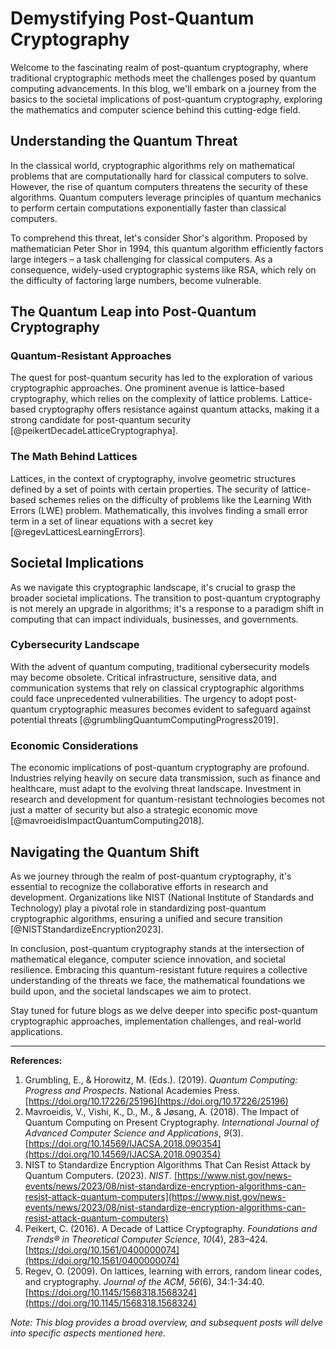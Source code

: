 # Demystifying Post-Quantum Cryptography

Welcome to the fascinating realm of post-quantum cryptography, where traditional cryptographic methods meet the challenges posed by quantum computing advancements. In this blog, we'll embark on a journey from the basics to the societal implications of post-quantum cryptography, exploring the mathematics and computer science behind this cutting-edge field.

## Understanding the Quantum Threat

In the classical world, cryptographic algorithms rely on mathematical problems that are computationally hard for classical computers to solve. However, the rise of quantum computers threatens the security of these algorithms. Quantum computers leverage principles of quantum mechanics to perform certain computations exponentially faster than classical computers.

To comprehend this threat, let's consider Shor's algorithm. Proposed by mathematician Peter Shor in 1994, this quantum algorithm efficiently factors large integers – a task challenging for classical computers. As a consequence, widely-used cryptographic systems like RSA, which rely on the difficulty of factoring large numbers, become vulnerable.

## The Quantum Leap into Post-Quantum Cryptography

### Quantum-Resistant Approaches

The quest for post-quantum security has led to the exploration of various cryptographic approaches. One prominent avenue is lattice-based cryptography, which relies on the complexity of lattice problems. Lattice-based cryptography offers resistance against quantum attacks, making it a strong candidate for post-quantum security  [@peikertDecadeLatticeCryptographya].

### The Math Behind Lattices

Lattices, in the context of cryptography, involve geometric structures defined by a set of points with certain properties. The security of lattice-based schemes relies on the difficulty of problems like the Learning With Errors (LWE) problem. Mathematically, this involves finding a small error term in a set of linear equations with a secret key [@regevLatticesLearningErrors].

## Societal Implications

As we navigate this cryptographic landscape, it's crucial to grasp the broader societal implications. The transition to post-quantum cryptography is not merely an upgrade in algorithms; it's a response to a paradigm shift in computing that can impact individuals, businesses, and governments.

### Cybersecurity Landscape

With the advent of quantum computing, traditional cybersecurity models may become obsolete. Critical infrastructure, sensitive data, and communication systems that rely on classical cryptographic algorithms could face unprecedented vulnerabilities. The urgency to adopt post-quantum cryptographic measures becomes evident to safeguard against potential threats [@grumblingQuantumComputingProgress2019].

### Economic Considerations

The economic implications of post-quantum cryptography are profound. Industries relying heavily on secure data transmission, such as finance and healthcare, must adapt to the evolving threat landscape. Investment in research and development for quantum-resistant technologies becomes not just a matter of security but also a strategic economic move [@mavroeidisImpactQuantumComputing2018].

## Navigating the Quantum Shift

As we journey through the realm of post-quantum cryptography, it's essential to recognize the collaborative efforts in research and development. Organizations like NIST (National Institute of Standards and Technology) play a pivotal role in standardizing post-quantum cryptographic algorithms, ensuring a unified and secure transition [@NISTStandardizeEncryption2023].

In conclusion, post-quantum cryptography stands at the intersection of mathematical elegance, computer science innovation, and societal resilience. Embracing this quantum-resistant future requires a collective understanding of the threats we face, the mathematical foundations we build upon, and the societal landscapes we aim to protect.

Stay tuned for future blogs as we delve deeper into specific post-quantum cryptographic approaches, implementation challenges, and real-world applications.

---

**References:**
1. Grumbling, E., & Horowitz, M. (Eds.). (2019). _Quantum Computing: Progress and Prospects_. National Academies Press. [https://doi.org/10.17226/25196](https://doi.org/10.17226/25196)
2. Mavroeidis, V., Vishi, K., D., M., & Jøsang, A. (2018). The Impact of Quantum Computing on Present Cryptography. _International Journal of Advanced Computer Science and Applications_, _9_(3). [https://doi.org/10.14569/IJACSA.2018.090354](https://doi.org/10.14569/IJACSA.2018.090354)
3. NIST to Standardize Encryption Algorithms That Can Resist Attack by Quantum Computers. (2023). _NIST_. [https://www.nist.gov/news-events/news/2023/08/nist-standardize-encryption-algorithms-can-resist-attack-quantum-computers](https://www.nist.gov/news-events/news/2023/08/nist-standardize-encryption-algorithms-can-resist-attack-quantum-computers)
4. Peikert, C. (2016). A Decade of Lattice Cryptography. _Foundations and Trends® in Theoretical Computer Science_, _10_(4), 283–424. [https://doi.org/10.1561/0400000074](https://doi.org/10.1561/0400000074)
5. Regev, O. (2009). On lattices, learning with errors, random linear codes, and cryptography. _Journal of the ACM_, _56_(6), 34:1-34:40. [https://doi.org/10.1145/1568318.1568324](https://doi.org/10.1145/1568318.1568324)

*Note: This blog provides a broad overview, and subsequent posts will delve into specific aspects mentioned here.*